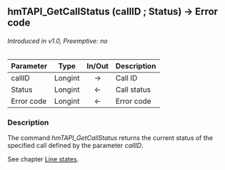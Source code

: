 ## hmTAPI_GetCallStatus (callID ; Status) → Error code
###### Introduced in v1.0, Preemptive: no

|Parameter|Type|In/Out|Description
|---|---|:---:|---
|callID|Longint|→|Call ID
|Status|Longint|←|Call status
|Error code|Longint|←|Error code

### Description
The command *hmTAPI_GetCallStatus* returns the current status of the specified call defined by the parameter *callID*.

See chapter [Line states](LineStates.md).
